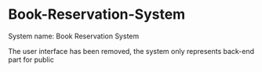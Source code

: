 # Book-Reservation-System
System name: Book Reservation System  

The user interface has been removed, the system only represents back-end part for public  
